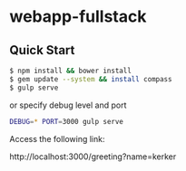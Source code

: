# webapp-fullstack

## Quick Start

```sh
$ npm install && bower install
$ gem update --system && install compass
$ gulp serve
```

or specify debug level and port

```sh
DEBUG=* PORT=3000 gulp serve
```

Access the following link:

http://localhost:3000/greeting?name=kerker
